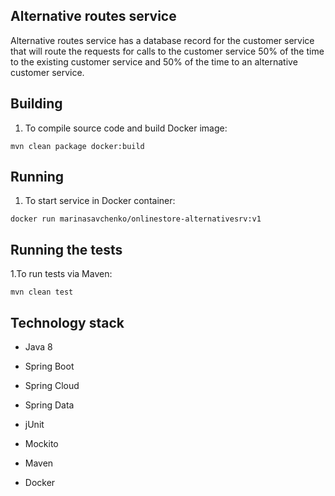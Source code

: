 ## **Alternative routes service**

Alternative routes service has a database record for the customer service that will route the requests for calls to the customer service 50%
of the time to the existing customer service and 50% of the time to an alternative customer service.

## **Building**

1. To compile source code and build Docker image:
```
mvn clean package docker:build
```

## **Running**

1. To start service in Docker container:
```
docker run marinasavchenko/onlinestore-alternativesrv:v1
```

## **Running the tests**

1.To run tests via Maven:
```
mvn clean test
```

## **Technology stack**

* Java 8
* Spring Boot
* Spring Cloud
* Spring Data

* jUnit
* Mockito

* Maven
* Docker
